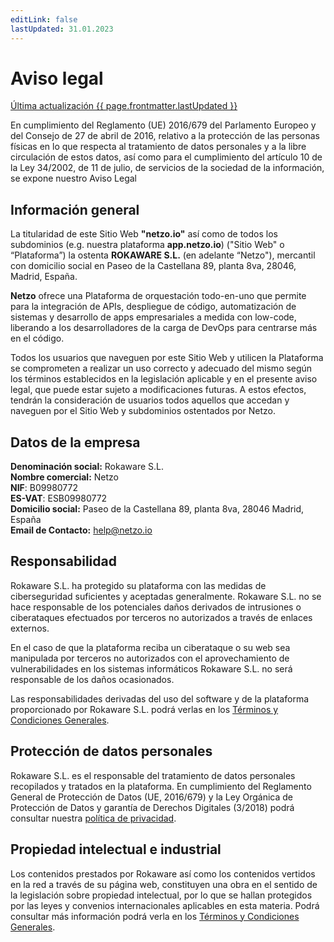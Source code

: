 ```yaml
---
editLink: false
lastUpdated: 31.01.2023
---
```

<script setup>
import { onMounted } from 'vue'
import { useData } from 'vitepress'

onMounted(async () => {
  if (window) await window.UC_UI.updateLanguage("es");
})
const { page } = useData()
</script>

# Aviso legal

<u>Última actualización {{ page.frontmatter.lastUpdated }}</u>

En cumplimiento del Reglamento (UE) 2016/679 del Parlamento Europeo y del Consejo de 27 de abril de 2016, relativo a la protección de las personas físicas en lo que respecta al tratamiento de datos personales y a la libre circulación de estos datos, así como para el cumplimiento del artículo 10 de la Ley 34/2002, de 11 de julio, de servicios de la sociedad de la información, se expone nuestro Aviso Legal

## Información general

La titularidad de este Sitio Web **"netzo.io"** así como de todos los subdominios (e.g. nuestra plataforma **app.netzo.io**) ("Sitio Web" o “Plataforma”) la ostenta **ROKAWARE S.L.** (en adelante “Netzo"), mercantil con domicilio social en Paseo de la Castellana 89, planta 8va, 28046, Madrid, España.

**Netzo** ofrece una Plataforma de orquestación todo-en-uno que permite para la integración de APIs, despliegue de código, automatización de sistemas y desarrollo de apps empresariales a medida con low-code, liberando a los desarrolladores de la carga de DevOps para centrarse más en el código.

Todos los usuarios que naveguen por este Sitio Web y utilicen la Plataforma se comprometen a realizar un uso correcto y adecuado del mismo según los términos establecidos en la legislación aplicable y en el presente aviso legal, que puede estar sujeto a modificaciones futuras. A estos efectos, tendrán la consideración de usuarios todos aquellos que accedan y naveguen por el Sitio Web y subdominios ostentados por Netzo.

## Datos de la empresa

**Denominación social:** Rokaware S.L.<br>
**Nombre comercial:** Netzo<br>
**NIF**: B09980772<br>
**ES-VAT**: ESB09980772<br>
**Domicilio social:** Paseo de la Castellana 89, planta 8va, 28046 Madrid, España<br>
**Email de Contacto:**  [help@netzo.io](mailto:help@netzo.io/)<br>

## Responsabilidad

Rokaware S.L. ha protegido su plataforma con las medidas de ciberseguridad suficientes y aceptadas generalmente. Rokaware S.L. no se hace responsable de los potenciales daños derivados de intrusiones o ciberataques efectuados por terceros no autorizados a través de enlaces externos.

En el caso de que la plataforma reciba un ciberataque o su web sea manipulada por terceros no autorizados con el aprovechamiento de vulnerabilidades en los sistemas informáticos Rokaware S.L. no será responsable de los daños ocasionados.

Las responsabilidades derivadas del uso del software y de la plataforma proporcionado por Rokaware S.L. podrá verlas en los [Términos y Condiciones Generales](/es/legal/main-services-agreement).

## Protección de datos personales

Rokaware S.L. es el responsable del tratamiento de datos personales recopilados y tratados en la plataforma. En cumplimiento del Reglamento General de Protección de Datos (UE, 2016/679) y la Ley Orgánica de Protección de Datos y garantía de Derechos Digitales (3/2018) podrá consultar nuestra [política de privacidad](/es/legal/privacy-policy).

## Propiedad intelectual e industrial

Los contenidos prestados por Rokaware así como los contenidos vertidos en la red a través de su página web, constituyen una obra en el sentido de la legislación sobre propiedad intelectual, por lo que se hallan protegidos por las leyes y convenios internacionales aplicables en esta materia. Podrá consultar más información podrá verla en los [Términos y Condiciones Generales](/es/legal/main-services-agreement).
